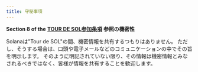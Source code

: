 ```yaml
---
title: 守秘事項
---
```


**Section 8 of the** [**TOUR DE SOL参加条項**](https://drive.google.com/file/d/15ueLG6VJoQ5Hx4rnpjFeuL3pG5DbrBbE/view) **参照の機密性**

Solanaは"Tour de SOL"の間、機密情報を共有するつもりはありません。 ただし、そうする場合は、口頭や電子メールなどのコミュニケーションの中でその旨を明示します。 そのように明記されていない限り、その情報は機密情報とみなされるべきではなく、皆様が情報を共有することを歓迎します。
